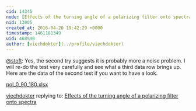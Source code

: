 ```yaml
---
cid: 14345
node: [Effects of the turning angle of a polarizing filter onto spectra](../notes/viechdokter/04-20-2016/effects-of-the-turning-angle-of-a-polarizing-filter-onto-spectra)
nid: 13005
created_at: 2016-04-20 19:42:29 +0000
timestamp: 1461181349
uid: 468990
author: [viechdokter](../profile/viechdokter)
---
```


[@stoft](/profile/stoft): Yes, the second try suggests it is probably more a noise problem. I will re-do the test very carefully and see what a third data row brings up. Here are the data of the second test if you want to have a look.

<a href="//i.publiclab.org/system/images/photos/000/015/687/original/pol_0_90_180.xlsx"><i class="fa fa-file"></i> pol_0_90_180.xlsx</a>



[viechdokter](../profile/viechdokter) replying to: [Effects of the turning angle of a polarizing filter onto spectra](../notes/viechdokter/04-20-2016/effects-of-the-turning-angle-of-a-polarizing-filter-onto-spectra)

